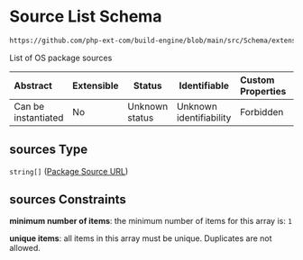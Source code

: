 # Source List Schema

```txt
https://github.com/php-ext-com/build-engine/blob/main/src/Schema/extension.json#/properties/deps/patternProperties/[a-z]+/properties/sources
```

List of OS package sources


| Abstract            | Extensible | Status         | Identifiable            | Custom Properties | Additional Properties | Access Restrictions | Defined In                                                                     |
| :------------------ | ---------- | -------------- | ----------------------- | :---------------- | --------------------- | ------------------- | ------------------------------------------------------------------------------ |
| Can be instantiated | No         | Unknown status | Unknown identifiability | Forbidden         | Allowed               | none                | [extension.schema.json\*](../out/extension.schema.json "open original schema") |

## sources Type

`string[]` ([Package Source URL](extension-properties-dependencies-patternproperties-os-dependency-definition-properties-source-list-package-source-url.md))

## sources Constraints

**minimum number of items**: the minimum number of items for this array is: `1`

**unique items**: all items in this array must be unique. Duplicates are not allowed.

